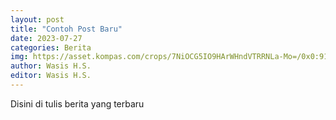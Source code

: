 ```yaml
---
layout: post
title: "Contoh Post Baru"
date: 2023-07-27
categories: Berita
img: https://asset.kompas.com/crops/7NiOCG5IO9HArWHndVTRRNLa-Mo=/0x0:917x611/750x500/data/photo/2022/11/18/6377237c17e09.jpg
author: Wasis H.S.
editor: Wasis H.S.
---
```


Disini di tulis berita yang terbaru


